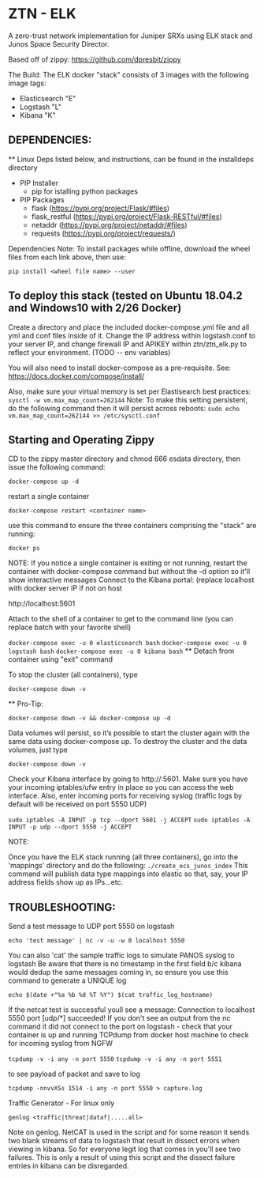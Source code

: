 # ZTN - ELK
A zero-trust network implementation for Juniper SRXs using ELK stack and Junos Space Security Director.

Based off of zippy: https://github.com/dpresbit/zippy

The Build: The ELK docker "stack" consists of 3 images with the following image tags:

- Elasticsearch "E"
- Logstash "L"
- Kibana "K"

## DEPENDENCIES:

** Linux Deps listed below, and instructions, can be found in the installdeps directory

- PIP Installer
    - pip for istalling python packages
- PIP Packages
    - flask (https://pypi.org/project/Flask/#files)
    - flask_restful (https://pypi.org/project/Flask-RESTful/#files)
    - netaddr (https://pypi.org/project/netaddr/#files)
    - requests (https://pypi.org/project/requests/)

Dependencies Note: To install packages while offline, download the wheel files from each link above, then use:

`pip install <wheel file name> --user`

## To deploy this stack (tested on Ubuntu 18.04.2 and Windows10 with 2/26 Docker)

Create a directory and place the included docker-compose.yml file and all yml and conf files inside of it. Change the IP address within logstash.conf to your server IP, and change firewall IP and APIKEY within ztn/ztn_elk.py to reflect your environment. (TODO -- env variables)

You will also need to install docker-compose as a pre-requisite. See: https://docs.docker.com/compose/install/

Also, make sure your virtual memory is set per Elastisearch best practices: `sysctl -w vm.max_map_count=262144` Note: To make this setting persistent, do the following command then it will persist across reboots: `sudo echo vm.max_map_count=262144 >> /etc/sysctl.conf`

## Starting and Operating Zippy

CD to the zippy master directory and chmod 666 esdata directory, then issue the following command:

`docker-compose up -d`

restart a single container

`docker-compose restart <container name>`

use this command to ensure the three containers comprising the "stack" are running:

`docker ps`

NOTE: If you notice a single container is exiting or not running, restart the container with docker-compose command but without the -d option so it'll show interactive messages Connect to the Kibana portal: (replace localhost with docker server IP if not on host

http://localhost:5601

Attach to the shell of a container to get to the command line (you can replace batch with your favorite shell)

`docker-compose exec -u 0 elasticsearch bash`
`docker-compose exec -u 0 logstash bash`
`docker-compose exec -u 0 kibana bash`
** Detach from container using "exit" command

To stop the cluster (all containers), type

`docker-compose down -v`

** Pro-Tip:

`docker-compose down -v && docker-compose up -d`

Data volumes will persist, so it’s possible to start the cluster again with the same data using docker-compose up. To destroy the cluster and the data volumes, just type

`docker-compose down -v`

Check your Kibana interface by going to http://:5601. Make sure you have your incoming iptables/ufw entry in place so you can access the web interface. Also, enter incoming ports for receiving syslog (traffic logs by default will be received on port 5550 UDP)

`sudo iptables -A INPUT -p tcp --dport 5601 -j ACCEPT`
`sudo iptables -A INPUT -p udp --dport 5550 -j ACCEPT`

NOTE:

Once you have the ELK stack running (all three containers), go into the 'mappings' directory and do the following: `./create_ecs_junos_index` This command will publish data type mappings into elastic so that, say, your IP address fields show up as IPs...etc.

## TROUBLESHOOTING:

Send a test message to UDP port 5550 on logstash

`echo 'test message' | nc -v -u -w 0 localhost 5550`

You can also 'cat' the sample traffic logs to simulate PANOS syslog to logstash
Be aware that there is no timestamp in the first field b/c kibana would dedup the same messages coming in, so ensure you use this command to generate a UNIQUE log

`echo $(date +"%a %b %d %T %Y") $(cat traffic_log_hostname)`

If the netcat test is successful youll see a message: Connection to localhost 5550 port [udp/*] succeeded! If you don't see an output from the nc command it did not connect to the port on logstash - check that your container is up and running TCPdump from docker host machine to check for incoming syslog from NGFW

`tcpdump -v -i any -n port 5550`
`tcpdump -v -i any -n port 5551`

to see payload of packet and save to log

`tcpdump -nnvvXSs 1514 -i any -n port 5550 > capture.log`

Traffic Generator - For linux only

`genlog <traffic|threat|dataf|.....all>`

Note on genlog. NetCAT is used in the script and for some reason it sends two blank streams of data to logstash that result in dissect errors when viewing in kibana. So for everyone legit log that comes in you'll see two failures. This is only a result of using this script and the dissect failure entries in kibana can be disregarded.